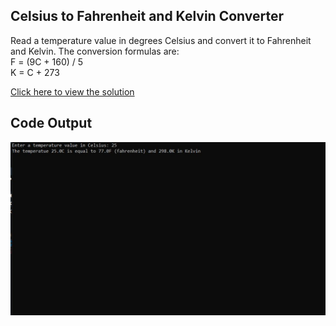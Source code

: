 ## Celsius to Fahrenheit and Kelvin Converter
Read a temperature value in degrees Celsius and convert it to Fahrenheit and Kelvin. 
The conversion formulas are:<br>
F = (9C + 160) / 5<br>
K = C + 273

[Click here to view the solution](https://github.com/davi-p-oliveira-11/CCodeChallengeLab/blob/main/Challenges/Celsiuis-to-FandK/solution.c)

## Code Output

![Output](https://github.com/davi-p-oliveira-11/CCodeChallengeLab/blob/main/Challenges/Celsiuis-to-FandK/screenshot.JPG)

